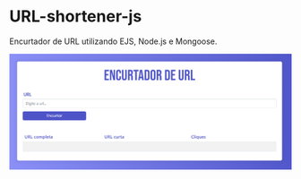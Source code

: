 # URL-shortener-js
Encurtador de URL utilizando EJS, Node.js e Mongoose.

![Screenshot](frontpage.png)


